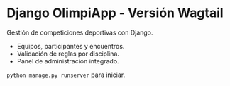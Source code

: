 # Django OlimpiApp - Versión Wagtail

Gestión de competiciones deportivas con Django.

- Equipos, participantes y encuentros.
- Validación de reglas por disciplina.
- Panel de administración integrado.

`python manage.py runserver` para iniciar.
